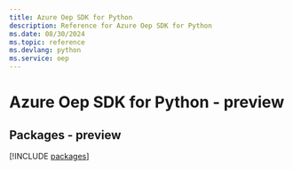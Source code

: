 ```yaml
---
title: Azure Oep SDK for Python
description: Reference for Azure Oep SDK for Python
ms.date: 08/30/2024
ms.topic: reference
ms.devlang: python
ms.service: oep
---
```

# Azure Oep SDK for Python - preview
## Packages - preview
[!INCLUDE [packages](oep-index.md)]